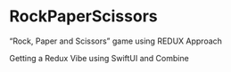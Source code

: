 # RockPaperScissors
“Rock, Paper and Scissors” game using REDUX Approach

Getting a Redux Vibe using SwiftUI and Combine
